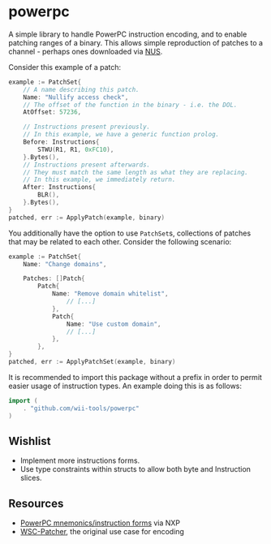 # powerpc
A simple library to handle PowerPC instruction encoding, and to enable patching ranges of a binary.
This allows simple reproduction of patches to a channel - perhaps ones downloaded via [NUS](https://github.com/wii-tools/GoNUSD).

Consider this example of a patch:
```go
example := PatchSet{
	// A name describing this patch.
	Name: "Nullify access check",
	// The offset of the function in the binary - i.e. the DOL.
	AtOffset: 57236,

	// Instructions present previously.
	// In this example, we have a generic function prolog.
	Before: Instructions{
		STWU(R1, R1, 0xFC10),
	}.Bytes(),
	// Instructions present afterwards.
	// They must match the same length as what they are replacing.
	// In this example, we immediately return.
	After: Instructions{
		BLR(),
	}.Bytes(),
}
patched, err := ApplyPatch(example, binary)
```

You additionally have the option to use `PatchSet`s, collections of patches that may be related to each other.
Consider the following scenario:
```go
example := PatchSet{
	Name: "Change domains",

	Patches: []Patch{
		Patch{
			Name: "Remove domain whitelist",
				// [...]
			},
			Patch{
				Name: "Use custom domain",
				// [...]
			},
		},
}
patched, err := ApplyPatchSet(example, binary)
```

It is recommended to import this package without a prefix in order to permit easier usage of instruction types.
An example doing this is as follows:
```go
import (
	. "github.com/wii-tools/powerpc"
)
```

## Wishlist
 - Implement more instructions forms.
 - Use type constraints within structs to allow both byte and Instruction slices.

## Resources
 - [PowerPC mnemonics/instruction forms](https://www.nxp.com/docs/en/reference-manual/MPC82XINSET.pdf) via NXP
 - [WSC-Patcher](https://github.com/OpenShopChannel/WSC-Patcher), the original use case for encoding
